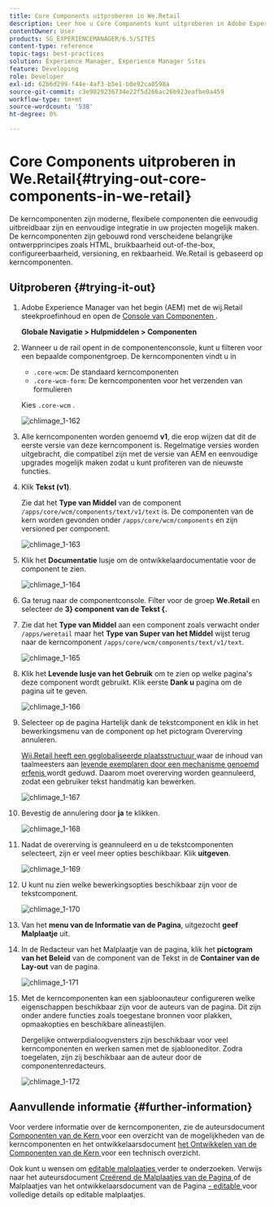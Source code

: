 ```yaml
---
title: Core Components uitproberen in We.Retail
description: Leer hoe u Core Components kunt uitproberen in Adobe Experience Manager met We.Retail.
contentOwner: User
products: SG_EXPERIENCEMANAGER/6.5/SITES
content-type: reference
topic-tags: best-practices
solution: Experience Manager, Experience Manager Sites
feature: Developing
role: Developer
exl-id: 62b6d299-f44e-4af3-b5e1-b0e92ca0598a
source-git-commit: c3e9029236734e22f5d266ac26b923eafbe0a459
workflow-type: tm+mt
source-wordcount: '538'
ht-degree: 0%

---
```


# Core Components uitproberen in We.Retail{#trying-out-core-components-in-we-retail}

De kerncomponenten zijn moderne, flexibele componenten die eenvoudig uitbreidbaar zijn en eenvoudige integratie in uw projecten mogelijk maken. De kerncomponenten zijn gebouwd rond verscheidene belangrijke ontwerpprincipes zoals HTML, bruikbaarheid out-of-the-box, configureerbaarheid, versioning, en rekbaarheid. We.Retail is gebaseerd op kerncomponenten.

## Uitproberen {#trying-it-out}

1. Adobe Experience Manager van het begin (AEM) met de wij.Retail steekproefinhoud en open de [ Console van Componenten ](/help/sites-authoring/default-components-console.md).

   **Globale Navigatie > Hulpmiddelen > Componenten**

1. Wanneer u de rail opent in de componentenconsole, kunt u filteren voor een bepaalde componentgroep. De kerncomponenten vindt u in

   * `.core-wcm`: De standaard kerncomponenten
   * `.core-wcm-form`: De kerncomponenten voor het verzenden van formulieren

   Kies `.core-wcm` .

   ![ chlimage_1-162 ](assets/chlimage_1-162.png)

1. Alle kerncomponenten worden genoemd **v1**, die erop wijzen dat dit de eerste versie van deze kerncomponent is. Regelmatige versies worden uitgebracht, die compatibel zijn met de versie van AEM en eenvoudige upgrades mogelijk maken zodat u kunt profiteren van de nieuwste functies.
1. Klik **Tekst (v1)**.

   Zie dat het **Type van Middel** van de component `/apps/core/wcm/components/text/v1/text` is. De componenten van de kern worden gevonden onder `/apps/core/wcm/components` en zijn versioned per component.

   ![ chlimage_1-163 ](assets/chlimage_1-163.png)

1. Klik het **Documentatie** lusje om de ontwikkelaardocumentatie voor de component te zien.

   ![ chlimage_1-164 ](assets/chlimage_1-164.png)

1. Ga terug naar de componentconsole. Filter voor de groep **We.Retail** en selecteer de **3} component van de Tekst {.**
1. Zie dat het **Type van Middel** aan een component zoals verwacht onder `/apps/weretail` maar het **Type van Super van het Middel** wijst terug naar de kerncomponent `/apps/core/wcm/components/text/v1/text`.

   ![ chlimage_1-165 ](assets/chlimage_1-165.png)

1. Klik het **Levende lusje van het Gebruik** om te zien op welke pagina&#39;s deze component wordt gebruikt. Klik eerste **Dank u** pagina om de pagina uit te geven.

   ![ chlimage_1-166 ](assets/chlimage_1-166.png)

1. Selecteer op de pagina Hartelijk dank de tekstcomponent en klik in het bewerkingsmenu van de component op het pictogram Overerving annuleren.

   [ Wij.Retail heeft een geglobaliseerde plaatsstructuur ](/help/sites-developing/we-retail-globalized-site-structure.md) waar de inhoud van taalmeesters aan [ levende exemplaren door een mechanisme genoemd erfenis ](/help/sites-administering/msm.md) wordt geduwd. Daarom moet overerving worden geannuleerd, zodat een gebruiker tekst handmatig kan bewerken.

   ![ chlimage_1-167 ](assets/chlimage_1-167.png)

1. Bevestig de annulering door **ja** te klikken.

   ![ chlimage_1-168 ](assets/chlimage_1-168.png)

1. Nadat de overerving is geannuleerd en u de tekstcomponenten selecteert, zijn er veel meer opties beschikbaar. Klik **uitgeven**.

   ![ chlimage_1-169 ](assets/chlimage_1-169.png)

1. U kunt nu zien welke bewerkingsopties beschikbaar zijn voor de tekstcomponent.

   ![ chlimage_1-170 ](assets/chlimage_1-170.png)

1. Van het **menu van de Informatie van de Pagina**, uitgezocht **geef Malplaatje** uit.
1. In de Redacteur van het Malplaatje van de pagina, klik het **pictogram van het Beleid** van de component van de Tekst in de **Container van de Lay-out** van de pagina.

   ![ chlimage_1-171 ](assets/chlimage_1-171.png)

1. Met de kerncomponenten kan een sjabloonauteur configureren welke eigenschappen beschikbaar zijn voor de auteurs van de pagina. Dit zijn onder andere functies zoals toegestane bronnen voor plakken, opmaakopties en beschikbare alineastijlen.

   Dergelijke ontwerpdialoogvensters zijn beschikbaar voor veel kerncomponenten en werken samen met de sjablooneditor. Zodra toegelaten, zijn zij beschikbaar aan de auteur door de componentenredacteurs.

   ![ chlimage_1-172 ](assets/chlimage_1-172.png)

## Aanvullende informatie {#further-information}

Voor verdere informatie over de kerncomponenten, zie de auteursdocument [ Componenten van de Kern ](https://experienceleague.adobe.com/docs/experience-manager-core-components/using/introduction.html) voor een overzicht van de mogelijkheden van de kerncomponenten en het ontwikkelaarsdocument [ het Ontwikkelen van de Componenten van de Kern ](https://experienceleague.adobe.com/docs/experience-manager-core-components/using/developing/overview.html) voor een technisch overzicht.

Ook kunt u wensen om [ editable malplaatjes ](/help/sites-developing/we-retail-editable-templates.md) verder te onderzoeken. Verwijs naar het auteursdocument [ Creërend de Malplaatjes van de Pagina ](/help/sites-authoring/templates.md) of de Malplaatjes van het ontwikkelaarsdocument van de Pagina [ - editable ](/help/sites-developing/page-templates-editable.md) voor volledige details op editable malplaatjes.
